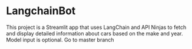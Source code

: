 # LangchainBot
This project is a Streamlit app that uses LangChain and API Ninjas to fetch and display detailed information about cars based on the make and year. Model input is optional.
Go to master branch
